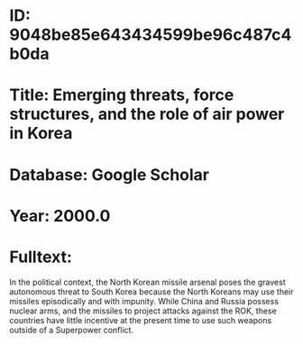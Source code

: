 # ID: 9048be85e643434599be96c487c4b0da
# Title: Emerging threats, force structures, and the role of air power in Korea
# Database: Google Scholar
# Year: 2000.0
# Fulltext:
In the political context, the North Korean missile arsenal poses the gravest autonomous threat to South Korea because the North Koreans may use their missiles episodically and with impunity.
While China and Russia possess nuclear arms, and the missiles to project attacks against the ROK, these countries have little incentive at the present time to use such weapons outside of a Superpower conflict.